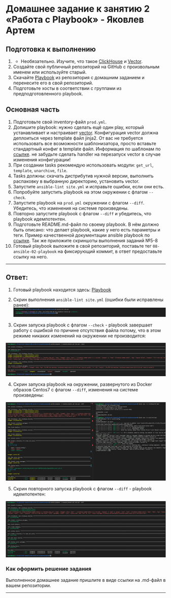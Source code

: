 # Домашнее задание к занятию 2 «Работа с Playbook» - Яковлев Артем

## Подготовка к выполнению

1. * Необязательно. Изучите, что такое [ClickHouse](https://www.youtube.com/watch?v=fjTNS2zkeBs) и [Vector](https://www.youtube.com/watch?v=CgEhyffisLY).
2. Создайте свой публичный репозиторий на GitHub с произвольным именем или используйте старый.
3. Скачайте [Playbook](./playbook/) из репозитория с домашним заданием и перенесите его в свой репозиторий.
4. Подготовьте хосты в соответствии с группами из предподготовленного playbook.

## Основная часть

1. Подготовьте свой inventory-файл `prod.yml`.
2. Допишите playbook: нужно сделать ещё один play, который устанавливает и настраивает [vector](https://vector.dev). Конфигурация vector должна деплоиться через template файл jinja2. От вас не требуется использовать все возможности шаблонизатора, просто вставьте стандартный конфиг в template файл. Информация по шаблонам по [ссылке](https://www.dmosk.ru/instruktions.php?object=ansible-nginx-install). не забудьте сделать handler на перезапуск vector в случае изменения конфигурации!
3. При создании tasks рекомендую использовать модули: `get_url`, `template`, `unarchive`, `file`.
4. Tasks должны: скачать дистрибутив нужной версии, выполнить распаковку в выбранную директорию, установить vector.
5. Запустите `ansible-lint site.yml` и исправьте ошибки, если они есть.
6. Попробуйте запустить playbook на этом окружении с флагом `--check`.
7. Запустите playbook на `prod.yml` окружении с флагом `--diff`. Убедитесь, что изменения на системе произведены.
8. Повторно запустите playbook с флагом `--diff` и убедитесь, что playbook идемпотентен.
9. Подготовьте README.md-файл по своему playbook. В нём должно быть описано: что делает playbook, какие у него есть параметры и теги. Пример качественной документации ansible playbook по [ссылке](https://github.com/opensearch-project/ansible-playbook). Так же приложите скриншоты выполнения заданий №5-8
10. Готовый playbook выложите в свой репозиторий, поставьте тег `08-ansible-02-playbook` на фиксирующий коммит, в ответ предоставьте ссылку на него.

---

## Ответ:

1. Готовый playbook находится здесь: [Playbook](https://github.com/temagraf/08-ansible-02-playbook/tree/master/playbook)

2. Скрин выполнения `ansible-lint site.yml` (ошибки были исправлены ранее):
![Screen1](https://github.com/temagraf/08-ansible-02-playbook/blob/main/img/2024-12-18_20-27-18.png)

3. Скрин запуска playbook с флагом `--check` - playbook завершает работу с ошибкой по причине отсутствия файла потому, что в этом режиме никаких изменений на окружении не производится:

![Screen2](https://github.com/temagraf/08-ansible-02-playbook/blob/main/img/2024-12-18_20-33-43.png)

4. Скрин запуска playbook на окружении, развернутого из Docker образов Centos7 с флагом `--diff`, изменения на системе произведены:

![Screen3](https://github.com/temagraf/08-ansible-02-playbook/blob/main/img/2024-12-19_00-46-08.png)

5. Скрин повторного запуска playbook с флагом `--diff` - playbook идемпотентен:

![Screen4](https://github.com/temagraf/08-ansible-02-playbook/blob/main/img/2024-12-19_00-47-42.png)


### Как оформить решение задания

Выполненное домашнее задание пришлите в виде ссылки на .md-файл в вашем репозитории.

---
